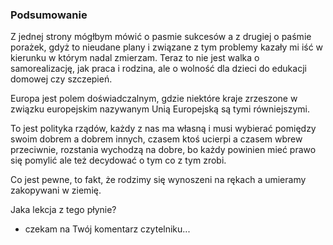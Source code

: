 
### Podsumowanie

Z jednej strony mógłbym mówić o pasmie sukcesów a z drugiej o paśmie porażek, gdyż to nieudane plany i związane z tym problemy kazały mi iść w kierunku w którym nadal zmierzam.
Teraz to nie jest walka o samorealizację, jak praca i rodzina, ale o wolność dla dzieci do edukacji domowej czy szczepień.

Europa jest polem doświadczalnym, gdzie niektóre kraje zrzeszone w związku europejskim nazywanym Unią Europejską są tymi równiejszymi.

To jest polityka rządów, każdy z nas ma własną i musi wybierać pomiędzy swoim dobrem a dobrem innych, czasem ktoś ucierpi a czasem wbrew przeciwnie, rozstania wychodzą na dobre, bo każdy powinien mieć prawo się pomylić ale też decydować o tym co z tym zrobi.


Co jest pewne, to fakt, że rodzimy się wynoszeni na rękach a umieramy zakopywani w ziemię.


Jaka lekcja z tego płynie?

- czekam na Twój komentarz czytelniku...


